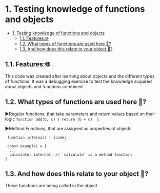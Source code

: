 

<!--omit in toc-->
# 1. Testing knowledge of functions and objects

- [1. Testing knowledge of functions and objects](#1-testing-knowledge-of-functions-and-objects)
  - [1.1. Features:🌐](#11-features)
  - [1.2. What types of functions are used here 🤔?](#12-what-types-of-functions-are-used-here-)
  - [1.3. And how does this relate to your object 🤔?](#13-and-how-does-this-relate-to-your-object-)

## 1.1. Features:🌐
 This code was created after learning about objects and the different types of functions.
 It was a debugging exercise to test the knowledge acquired about objects and functions combined.

## 1.2. What types of functions are used here 🤔?

▶Regular functions ,that take parameters and return values based on their logic ```function add(b, c) {
  return (b + c)  }```.

▶Method Functions, that are assigned as properties of objects 
```
 function internal( ) {code}

 const example1 = {
  ...
  calculate: internal, // `calculate` is a method function
}
```
## 1.3. And how does this relate to your object 🤔?
 These functions are being called in the object 